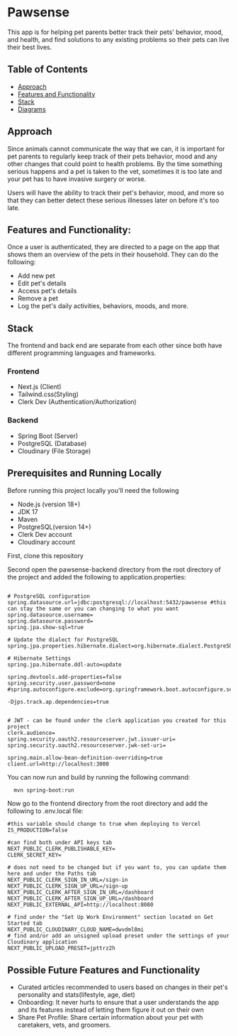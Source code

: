 # Pawsense
This app is for helping pet parents better track their pets' behavior, mood, and health, and find solutions to any existing problems so their pets can live their best lives.

## Table of Contents

- [Approach](#approach)
- [Features and Functionality](#features)
- [Stack](#stack)
- [Diagrams](#diagrams)

<a name="approach"></a>

## Approach
Since animals cannot communicate the way that we can, it is important for pet parents to regularly keep track of their pets behavior, mood and any other changes that could point to health problems. By the time something serious happens and a pet is taken to the vet, sometimes it is too late and your pet has to have invasive surgery or worse.

Users will have the ability to track their pet's behavior, mood, and more so that they can better detect these serious illnesses later on before it's too late.

<a name="features"></a>

## Features and Functionality:
Once a user is authenticated, they are directed to a page on the app that shows them an overview of the pets in their household. They can do the following:

- Add new pet
- Edit pet's details
- Access pet's details
- Remove a pet
- Log the pet's daily activities, behaviors, moods, and more.

<a name="stack"></a>

## Stack
The frontend and back end are separate from each other since both have different programming languages and frameworks.

### Frontend
- Next.js (Client)
- Tailwind.css(Styling)
- Clerk Dev (Authentication/Authorization)

### Backend
- Spring Boot (Server)
- PostgreSQL (Database)
- Cloudinary (File Storage)


## Prerequisites and Running Locally
Before running this project locally you'll need the following
- Node.js (version 18+)
- JDK 17
- Maven
- PostgreSQL(version 14+)
- Clerk Dev account
- Cloudinary account

First, clone this repository

Second open the pawsense-backend directory from the root directory of the project and added the following to application.properties:

```application.properties

# PostgreSQL configuration
spring.datasource.url=jdbc:postgresql://localhost:5432/pawsense #this can stay the same or you can changing to what you want
spring.datasource.username= 
spring.datasource.password=
spring.jpa.show-sql=true

# Update the dialect for PostgreSQL
spring.jpa.properties.hibernate.dialect=org.hibernate.dialect.PostgreSQLDialect

# Hibernate Settings
spring.jpa.hibernate.ddl-auto=update

spring.devtools.add-properties=false
spring.security.user.password=none
#spring.autoconfigure.exclude=org.springframework.boot.autoconfigure.security.servlet.SecurityAutoConfiguration

-Djps.track.ap.dependencies=true


# JWT - can be found under the clerk application you created for this project
clerk.audience=
spring.security.oauth2.resourceserver.jwt.issuer-uri=
spring.security.oauth2.resourceserver.jwk-set-uri=

spring.main.allow-bean-definition-overriding=true
client.url=http://localhost:3000

```

You can now run and build by running the following command:
```bash
  mvn spring-boot:run
```

Now go to the frontend directory from the root directory and add the following to .env.local file:

```.env.local
#this variable should change to true when deploying to Vercel
IS_PRODUCTION=false

#can find both under API keys tab
NEXT_PUBLIC_CLERK_PUBLISHABLE_KEY=
CLERK_SECRET_KEY=

# does not need to be changed but if you want to, you can update them here and under the Paths tab
NEXT_PUBLIC_CLERK_SIGN_IN_URL=/sign-in
NEXT_PUBLIC_CLERK_SIGN_UP_URL=/sign-up
NEXT_PUBLIC_CLERK_AFTER_SIGN_IN_URL=/dashboard
NEXT_PUBLIC_CLERK_AFTER_SIGN_UP_URL=/dashboard
NEXT_PUBLIC_EXTERNAL_API=http://localhost:8080

# find under the "Set Up Work Environment" section located on Get Started tab
NEXT_PUBLIC_CLOUDINARY_CLOUD_NAME=dwvdml8mi
# find and/or add an unsigned upload preset under the settings of your Cloudinary application
NEXT_PUBLIC_UPLOAD_PRESET=jpttrz2h

```
  

## Possible Future Features and Functionality
- Curated articles recommended to users based on changes in their pet's personality and stats(lifestyle, age, diet)
- Onboarding: It never hurts to ensure that a user understands the app and its features instead of letting them figure it out on their own
- Share Pet Profile: Share certain information about your pet with caretakers, vets, and groomers.
